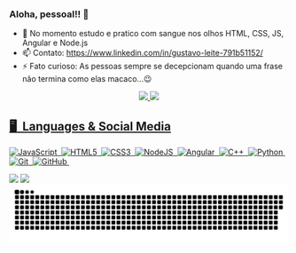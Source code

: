 ### Aloha, pessoal!! 👋

- 🌱 No momento estudo e pratico com sangue nos olhos HTML, CSS, JS, Angular e Node.js
- 📫 Contato: https://www.linkedin.com/in/gustavo-leite-791b51152/
- ⚡ Fato curioso: As pessoas sempre se decepcionam quando uma frase não termina como elas macaco...😉


<div align="center">
  <a href="https://github.com/gustavoleite170">
  <img height="145em" src="https://github-readme-stats.vercel.app/api?username=ThalyssonLeite&show_icons=true&theme=radical&bg_color=30,0d0d0d,191919&title_color=fff&text_color=fff&icon_color=79ff97"/>
  <img height="145em" src="https://github-readme-stats.vercel.app/api/top-langs/?username=ThalyssonLeite&layout=compact&theme=radical&bg_color=30,0d0d0d,191919&title_color=fff&text_color=fff&icon_color=79ff97"/>
</div>
  
 <div>
   <h2>🖥 &nbsp;Languages & Social Media</h2>
  
  ![JavaScript](https://img.shields.io/badge/javascript-%23323330.svg?style=for-the-badge&logo=javascript&logoColor=%23F7DF1E)&nbsp;
  ![HTML5](https://img.shields.io/badge/html5-%23E34F26.svg?style=for-the-badge&logo=html5&logoColor=white)&nbsp;
  ![CSS3](https://img.shields.io/badge/css3-%231572B6.svg?style=for-the-badge&logo=css3&logoColor=white)&nbsp;
  ![NodeJS](https://img.shields.io/badge/node.js-6DA55F?style=for-the-badge&logo=node.js&logoColor=white)&nbsp;
  ![Angular](https://img.shields.io/badge/angular-%23DD0031.svg?style=for-the-badge&logo=angular&logoColor=white)&nbsp;
  ![C++](https://img.shields.io/badge/c++-%2300599C.svg?style=for-the-badge&logo=c%2B%2B&logoColor=white)&nbsp;
  ![Python](https://img.shields.io/badge/python-3670A0?style=for-the-badge&logo=python&logoColor=ffdd54)&nbsp;
  ![Git](https://img.shields.io/badge/git-%23F05033.svg?style=for-the-badge&logo=git&logoColor=white)&nbsp;
  ![GitHub](https://img.shields.io/badge/github-%23121011.svg?style=for-the-badge&logo=github&logoColor=white)&nbsp;
  
</div>
  
  <div> 
  <a href="https://www.instagram.com/gustavoarthurleite/" target="_blank">                                                                                               <img src="https://img.shields.io/badge/-Instagram-%23E4405F?style=for-the-badge&logo=instagram&logoColor=white" target="_blank"></a>
  <a href="https://www.linkedin.com/in/gustavo-leite-791b51152/" target="_blank"><img src="https://img.shields.io/badge/-LinkedIn-%230077B5?style=for-the-badge&logo=linkedin&logoColor=white" target="_blank"></a>
 </div
    
![Snake animation](https://github.com/franssa01/franssa01/blob/output/github-contribution-grid-snake.svg)
<!--
**gustavoleite170/gustavoleite170** is a ✨ _special_ ✨ repository because its `README.md` (this file) appears on your GitHub profile.

Here are some ideas to get you started:

- 🔭 Atualmente trabalho na Milkbrown
- 🌱 No momento estudo HTML, CSS, JS, React.js, Node.js, EJS 
- 📫 Contato: https://www.linkedin.com/in/gustavo-leite-791b51152/
- ⚡ Fato curioso: As pessoas sempre se decepcionam quando uma frase não termina como elas macaco... 😉
-->

